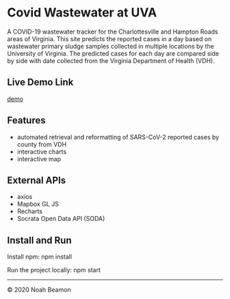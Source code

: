 # Covid Wastewater at UVA

A COVID-19 wastewater tracker for the Charlottesville and Hampton Roads areas of Virginia. This site predicts the reported cases in a day based on wastewater primary sludge samples collected in multiple locations by the University of Virginia. The predicted cases for each day are compared side by side with date collected from the Virginia Department of Health (VDH). 

## Live Demo Link

<a href="https://covidwastewateratuva.herokuapp.com/">demo</a>

## Features

* automated retrieval and reformatting of SARS-CoV-2 reported cases by county from VDH
* interactive charts
* interactive map

## External APIs

* axios
* Mapbox GL JS
* Recharts
* Socrata Open Data API (SODA) 

## Install and Run

Install npm:
    npm install

Run the project locally:
    npm start

<hr></hr>

© 2020 Noah Beamon
